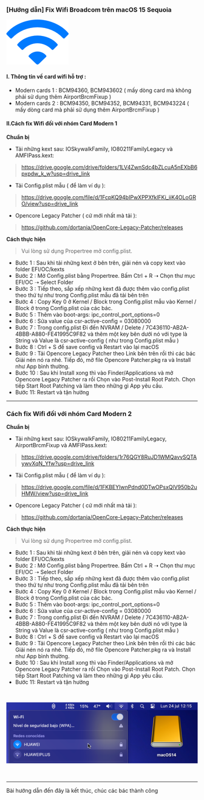 ### [Hướng dẫn] Fix Wifi Broadcom trên macOS 15 Sequoia
<img src="img/Wi-Fi icon.png">
</p>

#### I. Thông tin về card wifi hỗ trợ :
* Modern cards 1 : BCM94360, BCM943602 ( mấy dòng card mà không phải sử dụng thêm AirportBrcmFixup )
* Modern cards 2 : BCM94350, BCM94352, BCM94331, BCM943224 ( mấy dòng card mà phải sử dụng thêm AirportBrcmFixup )
#### II.Cách fix Wifi đối với nhóm Card Modern 1
**Chuẩn bị**
* Tải những kext sau: IOSkywalkFamily, IO80211FamilyLegacy và AMFIPass.kext:
> https://drive.google.com/drive/folders/1LV4ZwnSdc4bZLcuA5nEXbB6pxpdw_k_w?usp=drive_link
* Tải Config.plist mẫu ( để làm ví dụ ):
> https://drive.google.com/file/d/1FcpKQ94bIPwXPPXfklFKi_iiK4OLoGRO/view?usp=drive_link
* Opencore Legacy Patcher ( cứ mới nhất mà tải ):
> https://github.com/dortania/OpenCore-Legacy-Patcher/releases

**Cách thực hiện** 
> Vui lòng sử dụng Propertree mở config.plist.
* Bước 1 : Sau khi tải những kext ở bên trên, giải nén và copy kext vào folder EFI/OC/kexts
* Bước 2 : Mở Config.plist bằng Propertree. Bấm Ctrl + R ➝ Chọn thư mục EFI/OC ➝ Select Folder
* Bước 3 : Tiếp theo, sắp xếp những kext đã được thêm vào config.plist theo thứ tự như trong Config.plist mẫu đã tải bên trên
* Bước 4 : Copy Key 0 ở Kernel / Block trong Config.plist mẫu vào Kernel / Block ở trong Config.plist của các bác.
* Bước 5 : Thêm vào boot-args: ipc_control_port_options=0
* Bước 6 : Sửa value của csr-active-config = 03080000
* Bước 7 : Trong config.plist Đi đến NVRAM / Delete / 7C436110-AB2A-4BBB-A880-FE41995C9F82 và thêm một key bên dưới nó với type là String và Value là csr-active-config ( như trong Config.plist mẫu )
* Bước 8 : Ctrl + S để save config và Restart vào lại macOS
* Bước 9 : Tải Opencore Legacy Patcher theo Link bên trên rồi thì các bác Giải nén nó ra nhé. Tiếp đó, mở file Opencore Patcher.pkg ra và Install như App bình thường.
* Bước 10 : Sau khi Install xong thì vào Finder/Applications và mở Opencore Legacy Patcher ra rồi Chọn vào Post-Install Root   Patch. Chọn tiếp Start Root Patching và làm theo những gì App yêu cầu.
* Bước 11: Restart và tận hưởng
---
### Cách fix Wifi đối với nhóm Card Modern 2
**Chuẩn bị**
* Tải những kext sau: IOSkywalkFamily, IO80211FamilyLegacy, AirportBrcmFixup và AMFIPass.kext:
> https://drive.google.com/drive/folders/1r76QGY8RuJD1WMQavvSQTAywvXqN_Yfw?usp=drive_link
* Tải Config.plist mẫu ( để làm ví dụ ):
> https://drive.google.com/file/d/1FKBEYIwnPdnd0DTwOPsxQlV950b2uHMW/view?usp=drive_link
* Opencore Legacy Patcher ( cứ mới nhất mà tải ):
> https://github.com/dortania/OpenCore-Legacy-Patcher/releases

**Cách thực hiện**
> Vui lòng sử dụng Propertree mở config.plist.
* Bước 1 : Sau khi tải những kext ở bên trên, giải nén và copy kext vào folder EFI/OC/kexts
* Bước 2 : Mở Config.plist bằng Propertree. Bấm Ctrl + R ➝ Chọn thư mục EFI/OC ➝ Select Folder
* Bước 3 : Tiếp theo, sắp xếp những kext đã được thêm vào config.plist theo thứ tự như trong Config.plist mẫu đã tải bên trên
* Bước 4 : Copy Key 0 ở Kernel / Block trong Config.plist mẫu vào Kernel / Block ở trong Config.plist của các bác.
* Bước 5 : Thêm vào boot-args: ipc_control_port_options=0
* Bước 6 : Sửa value của csr-active-config = 03080000
* Bước 7 : Trong config.plist Đi đến NVRAM / Delete / 7C436110-AB2A-4BBB-A880-FE41995C9F82 và thêm một key bên dưới nó với type là String và Value là csr-active-config ( như trong Config.plist mẫu )
* Bước 8 : Ctrl + S để save config và Restart vào lại macOS
* Bước 9 : Tải Opencore Legacy Patcher theo Link bên trên rồi thì các bác Giải nén nó ra nhé. Tiếp đó, mở file Opencore Patcher.pkg ra và Install như App bình thường.
* Bước 10 : Sau khi Install xong thì vào Finder/Applications và mở Opencore Legacy Patcher ra rồi Chọn vào Post-Install Root   Patch. Chọn tiếp Start Root Patching và làm theo những gì App yêu cầu.
* Bước 11: Restart và tận hưởng
<br>
<p align="center">
<img width="640" src="img/Wifi active again.png">
</p>
<br>

---

  Bài hướng dẫn đến đây là kết thúc, chúc các bác thành công 
